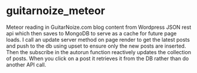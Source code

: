 # guitarnoize_meteor
Meteor reading in GuitarNoize.com blog content from Wordpress JSON rest api which then saves to MongoDB to serve as a cache for future page loads. I call an update server method on page render to get the latest posts and push to the db using upset to ensure only the new posts are inserted. Then the subscribe in the autorun function reactively updates the collection of posts. When you click on a post it retrieves it from the DB rather than do another API call.
